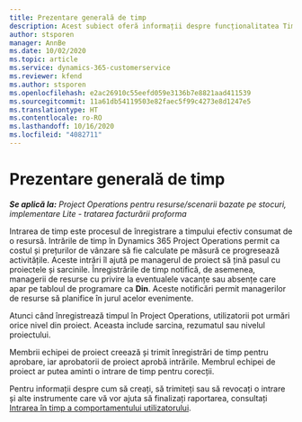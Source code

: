 ```yaml
---
title: Prezentare generală de timp
description: Acest subiect oferă informații despre funcționalitatea Timp în Dynamics 365 Project Operations.
author: stsporen
manager: AnnBe
ms.date: 10/02/2020
ms.topic: article
ms.service: dynamics-365-customerservice
ms.reviewer: kfend
ms.author: stsporen
ms.openlocfilehash: e2ac26910c55eefd059e3136b7e8821aad411539
ms.sourcegitcommit: 11a61db54119503e82faec5f99c4273e8d1247e5
ms.translationtype: HT
ms.contentlocale: ro-RO
ms.lasthandoff: 10/16/2020
ms.locfileid: "4082711"
---
```

# <a name="time-overview"></a>Prezentare generală de timp

_**Se aplică la:** Project Operations pentru resurse/scenarii bazate pe stocuri, implementare Lite - tratarea facturării proforma_

Intrarea de timp este procesul de înregistrare a timpului efectiv consumat de o resursă. Intrările de timp în Dynamics 365 Project Operations permit ca costul și prețurilor de vânzare să fie calculate pe măsură ce progresează activitățile. Aceste intrări îl ajută pe managerul de proiect să țină pasul cu proiectele și sarcinile. Înregistrările de timp notifică, de asemenea, managerii de resurse cu privire la eventualele vacanțe sau absențe care apar pe tabloul de programare ca **Din**. Aceste notificări permit managerilor de resurse să planifice în jurul acelor evenimente.

Atunci când înregistrează timpul în Project Operations, utilizatorii pot urmări orice nivel din proiect. Aceasta include sarcina, rezumatul sau nivelul proiectului.

Membrii echipei de proiect creează și trimit înregistrări de timp pentru aprobare, iar aprobatorii de proiect aprobă intrările. Membrul echipei de proiect ar putea aminti o intrare de timp pentru corecții.

Pentru informații despre cum să creați, să trimiteți sau să revocați o intrare și alte instrumente care vă vor ajuta să finalizați raportarea, consultați [Intrarea în timp a comportamentului utilizatorului](ui-behavior-time.md).

